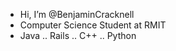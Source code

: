- Hi, I’m @BenjaminCracknell
- Computer Science Student at RMIT
- Java .. Rails .. C++ .. Python

<!---
BenjaminCracknell/BenjaminCracknell is a ✨ special ✨ repository because its `README.md` (this file) appears on your GitHub profile.
You can click the Preview link to take a look at your changes.
--->
